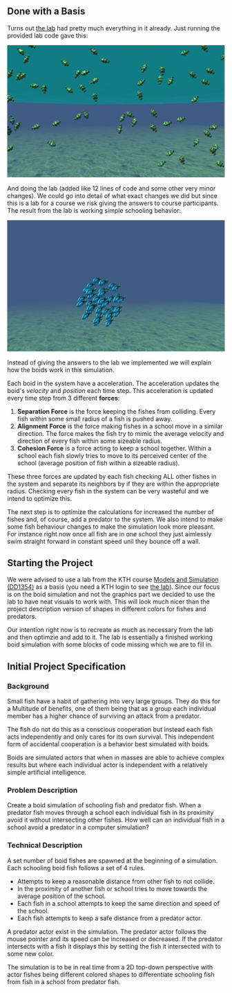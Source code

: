 ## Done with a Basis

Turns out [the lab](https://www.kth.se/social/files/54cb7578f27654629532c3cc/boids.pdf) had pretty much everything in it already. Just running the provided lab code gave this:

![](Images/Initial.png?raw=true)

And doing the lab (added like 12 lines of code and some other very minor changes). We could go into detail of what exact changes we did but since this is a lab for a course we risk giving the answers to course participants. The result from the lab is working simple schooling behavior:

![](Images/first%20school.png?raw=true)

Instead of giving the answers to the lab we implemented we will explain how the boids work in this simulation.

Each boid in the system have a acceleration. The acceleration updates the boid's _velocity_ and _position_ each time step. This acceleration is updated every time step from 3 different **forces**:

1. **Separation Force** is the force keeping the fishes from colliding. Every fish within some small radius of a fish is pushed away.
2. **Alignment Force** is the force making fishes in a school move in a similar direction. The force makes the fish try to mimic the average velocity and direction of every fish within some sizeable radius.
3. **Cohesion Force** is a force acting to keep a school together. Within a school each fish slowly tries to move to its perceived center of the school (average position of fish within a sizeable radius).

These three forces are updated by each fish checking ALL other fishes in the system and separate its neighbors by if they are within the appropriate radius. Checking every fish in the system can be very wasteful and we intend to optimize this.

The next step is to optimize the calculations for increased the number of fishes and, of course, add a predator to the system. We also intend to make some fish behaviour changes to make the simulation look more pleasant. For instance right now once all fish are in one school they just aimlessly swim straight forward in constant speed unil they bounce off a wall.

## Starting the Project

We were advised to use a lab from the KTH course [Models and Simulation (DD1354)](https://www.kth.se/social/course/DD1354/) as a basis (you need a KTH login to see [the lab](https://www.kth.se/social/files/54cb7578f27654629532c3cc/boids.pdf)). Since our focus is on the boid simulation and not the graphics part we decided to use the lab to have neat visuals to work with. This will look much nicer than the project description version of shapes in different colors for fishes and predators.

Our intention right now is to recreate as much as necessary from the lab and then optimzie and add to it. The lab is essentially a finished working boid simulation with some blocks of code missing which we are to fill in.

## Initial Project Specification

### Background
Small fish have a habit of gathering into very large groups. They do this for a Multitude of benefits, one of them being that as a group each individual member has a higher chance of surviving an attack from a predator.

The fish do not do this as a conscious cooperation but instead each fish acts independently and only cares for its own survival. This independent form of accidental cooperation is a behavior best simulated with boids. 

Boids are simulated actors that when in masses are able to achieve complex results but where each individual actor is independent with a relatively simple artificial intelligence.

### Problem Description
Create a boid simulation of schooling fish and predator fish. When a predator fish moves through a school each individual fish in its proximity avoid it without intersecting other fishes. How well can an individual fish in a school avoid a predator in a computer simulation?


### Technical Description

A set number of boid fishes are spawned at the beginning of a simulation. Each schooling boid fish follows a set of 4 rules.

- Attempts to keep a reasonable distance from other fish to not collide.
- In the proximity of another fish or school tries to move towards the average position of the school.
- Each fish in a school attempts to keep the same direction and speed of the school.
- Each fish attempts to keep a safe distance from a predator actor.


A predator actor exist in the simulation. The predator actor follows the mouse pointer and its speed can be increased or decreased. If the predator intersects with a fish it displays this by setting the fish it intersected with to some new color.

The simulation is to be in real time from a 2D top-down perspective with actor fishes being different colored shapes to differentiate schooling fish from fish in a school from predator fish.

<!-- This is just help stuff when writing the blog. It will be removed once we no longer need it.
## Sample code 
-->
<!--
You can use the [editor on GitHub](https://github.com/gupett/CG-Project/edit/master/README.md) to maintain and preview the content for your website in Markdown files.
-->
<!--
Whenever you commit to this repository, GitHub Pages will run [Jekyll](https://jekyllrb.com/) to rebuild the pages in your site, from the content in your Markdown files.
-->
<!--
### Markdown
-->
<!--
Markdown is a lightweight and easy-to-use syntax for styling your writing. It includes conventions for
-->
<!--
```markdown
Syntax highlighted code block
<!--
# Header 1
## Header 2
### Header 3
-->
<!--
- Bulleted
- List
-->
<!--
1. Numbered
2. List
-->
<!--
**Bold** and _Italic_ and `Code` text
-->
<!--
[Link](url) and ![Image](src)
```
-->
<!--
For more details see [GitHub Flavored Markdown](https://guides.github.com/features/mastering-markdown/).
-->
<!--
### Jekyll Themes
-->
<!--
Your Pages site will use the layout and styles from the Jekyll theme you have selected in your [repository settings](https://github.com/gupett/CG-Project/settings). The name of this theme is saved in the Jekyll `_config.yml` configuration file.
-->
<!--
### Support or Contact
-->
<!--
Having trouble with Pages? Check out our [documentation](https://help.github.com/categories/github-pages-basics/) or [contact support](https://github.com/contact) and we’ll help you sort it out.
-->
